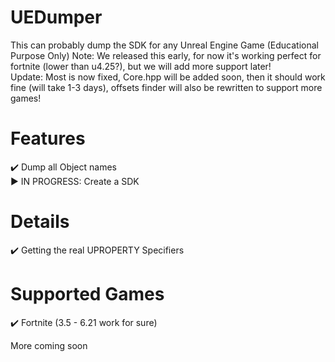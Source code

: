 # UEDumper
This can probably dump the SDK for any Unreal Engine Game (Educational Purpose Only)
Note: We released this early, for now it's working perfect for fortnite (lower than u4.25?), but we will add more support later!  
Update: Most is now fixed, Core.hpp will be added soon, then it should work fine (will take 1-3 days), offsets finder will also be rewritten to support more games!

# Features
✔️ Dump all Object names  
▶️ IN PROGRESS: Create a SDK  
  
# Details  
✔️ Getting the real UPROPERTY Specifiers  
  
# Supported Games  
✔️ Fortnite (3.5 - 6.21 work for sure)  
  
More coming soon
